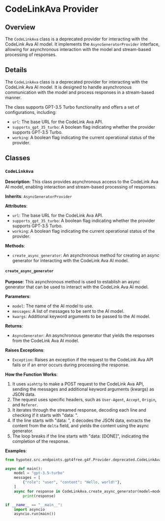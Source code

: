 # CodeLinkAva Provider

## Overview

The `CodeLinkAva` class is a deprecated provider for interacting with the CodeLink Ava AI model. It implements the `AsyncGeneratorProvider` interface, allowing for asynchronous interaction with the model and stream-based processing of responses.

## Details

The `CodeLinkAva` class is a deprecated provider for interacting with the CodeLink Ava AI model. It is designed to handle asynchronous communication with the model and process responses in a stream-based manner. 

The class supports GPT-3.5 Turbo functionality and offers a set of configurations, including:

- `url`: The base URL for the CodeLink Ava API.
- `supports_gpt_35_turbo`: A boolean flag indicating whether the provider supports GPT-3.5 Turbo.
- `working`: A boolean flag indicating the current operational status of the provider.

## Classes

### `CodeLinkAva`

**Description**:  This class provides asynchronous access to the CodeLink Ava AI model, enabling interaction and stream-based processing of responses.

**Inherits**:  `AsyncGeneratorProvider`

**Attributes**:
- `url`: The base URL for the CodeLink Ava API.
- `supports_gpt_35_turbo`: A boolean flag indicating whether the provider supports GPT-3.5 Turbo.
- `working`: A boolean flag indicating the current operational status of the provider.

**Methods**:
- `create_async_generator`: An asynchronous method for creating an async generator for interacting with the CodeLink Ava AI model.

#### `create_async_generator`

**Purpose**:  This asynchronous method is used to establish an async generator that can be used to interact with the CodeLink Ava AI model.

**Parameters**:
- `model`: The name of the AI model to use.
- `messages`: A list of messages to be sent to the AI model.
- `kwargs`: Additional keyword arguments to be passed to the AI model.

**Returns**:
- `AsyncGenerator`: An asynchronous generator that yields the responses from the CodeLink Ava AI model.

**Raises Exceptions**:
- `Exception`: Raises an exception if the request to the CodeLink Ava API fails or if an error occurs during processing the response.

**How the Function Works**:
1. It uses `aiohttp` to make a POST request to the CodeLink Ava API, sending the messages and additional keyword arguments (kwargs) as JSON data.
2. The request uses specific headers, such as `User-Agent`, `Accept`, `Origin`, and `Referer`.
3. It iterates through the streamed response, decoding each line and checking if it starts with "data: ".
4. If the line starts with "data: ", it decodes the JSON data, extracts the content from the `delta` field, and yields the content using the async generator.
5. The loop breaks if the line starts with "data: [DONE]", indicating the completion of the response.

**Examples**:
```python
from hypotez.src.endpoints.gpt4free.g4f.Provider.deprecated.CodeLinkAva import CodeLinkAva

async def main():
    model = "gpt-3.5-turbo"
    messages = [
        {"role": "user", "content": "Hello, world!"},
    ]
    async for response in CodeLinkAva.create_async_generator(model=model, messages=messages):
        print(response)

if __name__ == "__main__":
    import asyncio
    asyncio.run(main())
```
```